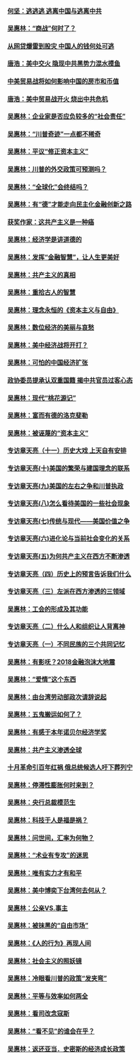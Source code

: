 #### [何坚：逃逃逃 逃离中国与逃离中共](../pages/nsc423/n10592891.md?t=10122135) 

#### [吴惠林：“商战”何时了？](../pages/nsc423/n10573558.md?t=10122135) 

#### [从网贷爆雷到股灾 中国人的钱何处可逃](../pages/nsc423/n10572800.md?t=10122135) 

#### [唐浩：美中交火 隐现中共黑势力混水摸鱼](../pages/nsc423/n10544040.md?t=10122135) 

#### [中美贸易战将如何影响中国的房市和币值](../pages/nsc423/n10543697.md?t=10122135) 

#### [唐浩：美中贸易战开火 烧出中共危机](../pages/nsc423/n10540126.md?t=10122135) 

#### [吴惠林：企业家是否应负较多的“社会责任”](../pages/nsc423/n10535022.md?t=10122135) 

#### [吴惠林：“川普奇迹”一点都不稀奇](../pages/nsc423/n10512808.md?t=10122135) 

#### [吴惠林：平议“修正资本主义”](../pages/nsc423/n10495724.md?t=10122135) 

#### [吴惠林：川普的外交政策可预测吗？](../pages/nsc423/n10462387.md?t=10122135) 

#### [吴惠林：“全球化”会终结吗？](../pages/nsc423/n10452838.md?t=10122135) 

#### [吴惠林：有“德”才能走向民主化金融创新之路](../pages/nsc423/n10432292.md?t=10122135) 

#### [获奖作家：这共产主义是一种癌](../pages/nsc423/n10431541.md?t=10122135) 

#### [吴惠林：经济学是讲道德的](../pages/nsc423/n10398014.md?t=10122135) 

#### [吴惠林：发挥“金融智慧”，让人生更美好](../pages/nsc423/n10375019.md?t=10122135) 

#### [吴惠林：共产主义的真相](../pages/nsc423/n10351394.md?t=10122135) 

#### [吴惠林：重拾古人的智慧](../pages/nsc423/n10337691.md?t=10122135) 

#### [吴惠林：理念永恒的《资本主义与自由》](../pages/nsc423/n10316274.md?t=10122135) 

#### [吴惠林：数位经济的美丽与哀愁](../pages/nsc423/n10292946.md?t=10122135) 

#### [吴惠林：美中经济战将开打？](../pages/nsc423/n10258825.md?t=10122135) 

#### [吴惠林：可怕的中国经济扩张](../pages/nsc423/n10219147.md?t=10122135) 

#### [政协委员提承认双重国籍 揭中共官员过客心态](../pages/nsc423/n10208809.md?t=10122135) 

#### [吴惠林：现代“桃花源记”](../pages/nsc423/n10185234.md?t=10122135) 

#### [吴惠林：富而有德的洛克斐勒](../pages/nsc423/n10142264.md?t=10122135) 

#### [吴惠林：被诬蔑的“资本主义”](../pages/nsc423/n10124816.md?t=10122135) 

#### [专访章天亮（十一）历史大戏 上天自有安排](../pages/nsc423/n10094905.md?t=10122135) 

#### [专访章天亮(十)美国的繁荣与建国理念的联系](../pages/nsc423/n10094899.md?t=10122135) 

#### [专访章天亮(九)美国的左右之争和川普执政](../pages/nsc423/n10094889.md?t=10122135) 

#### [专访章天亮(八)怎么看待美国的一些社会现象](../pages/nsc423/n10094857.md?t=10122135) 

#### [专访章天亮(七)传统与现代——美国价值之争](../pages/nsc423/n10093140.md?t=10122135) 

#### [专访章天亮(六)进化论与当前社会变化的关系](../pages/nsc423/n10092036.md?t=10122135) 

#### [专访章天亮(五)为何共产主义在西方不断渗透](../pages/nsc423/n10083620.md?t=10122135) 

#### [专访章天亮（四）历史上的预言告诉我们什么](../pages/nsc423/n10083606.md?t=10122135) 

#### [专访章天亮（三）左派在西方渗透的三领域](../pages/nsc423/n10081115.md?t=10122135) 

#### [吴惠林：工会的形成及其功能](../pages/nsc423/n10080633.md?t=10122135) 

#### [专访章天亮（二）什么人和组织让人背离神](../pages/nsc423/n10076637.md?t=10122135) 

#### [专访章天亮（一）不同民族的三个共同记忆](../pages/nsc423/n10074188.md?t=10122135) 

#### [吴惠林：有影呒？2018金融泡沫大地震](../pages/nsc423/n10040534.md?t=10122135) 

#### [吴惠林：“爱情”这个东西](../pages/nsc423/n10019423.md?t=10122135) 

#### [吴惠林：由台湾劳动部政次请辞说起](../pages/nsc423/n9979679.md?t=10122135) 

#### [吴惠林：五鬼搬运如何了？](../pages/nsc423/n9925338.md?t=10122135) 

#### [吴惠林：有感于本年诺贝尔经济学奖](../pages/nsc423/n9871883.md?t=10122135) 

#### [吴惠林：共产主义渗透全球](../pages/nsc423/n9812748.md?t=10122135) 

#### [十月革命引百年红祸 俄总统候选人吁下葬列宁](../pages/nsc423/n9810182.md?t=10122135) 

#### [吴惠林：停滞性膨胀何时来到？](../pages/nsc423/n9764136.md?t=10122135) 

#### [吴惠林：央行总裁模范生](../pages/nsc423/n9728134.md?t=10122135) 

#### [吴惠林：科技于人是福是祸？](../pages/nsc423/n9672982.md?t=10122135) 

#### [吴惠林：问世间，汇率为何物？](../pages/nsc423/n9621788.md?t=10122135) 

#### [吴惠林：“术业有专攻”的迷思](../pages/nsc423/n9580363.md?t=10122135) 

#### [吴惠林：唯有实力才有和平](../pages/nsc423/n9529599.md?t=10122135) 

#### [吴惠林：美中博奕下台湾何去何从？](../pages/nsc423/n9483598.md?t=10122135) 

#### [吴惠林：公亲VS.事主](../pages/nsc423/n9425637.md?t=10122135) 

#### [吴惠林：被抹黑的“自由市场”](../pages/nsc423/n9351545.md?t=10122135) 

#### [吴惠林：《人的行为》再现人间](../pages/nsc423/n9296339.md?t=10122135) 

#### [吴惠林：社会主义的照妖镜](../pages/nsc423/n9243460.md?t=10122135) 

#### [吴惠林：冷眼看川普的政策“发夹弯”](../pages/nsc423/n9120684.md?t=10122135) 

#### [吴惠林：平等与效率如何两全](../pages/nsc423/n9075430.md?t=10122135) 

#### [吴惠林：看司改念寇斯](../pages/nsc423/n9024915.md?t=10122135) 

#### [吴惠林：“看不见”的谁会在乎？](../pages/nsc423/n8977488.md?t=10122135) 

#### [吴惠林：返还亚当．史密斯的经济成长政策](../pages/nsc423/n8931896.md?t=10122135) 

